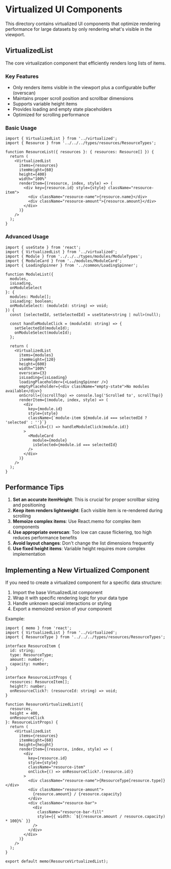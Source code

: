 # Virtualized UI Components

This directory contains virtualized UI components that optimize rendering performance for large datasets by only rendering what's visible in the viewport.

## VirtualizedList

The core virtualization component that efficiently renders long lists of items.

### Key Features

- Only renders items visible in the viewport plus a configurable buffer (overscan)
- Maintains proper scroll position and scrollbar dimensions
- Supports variable height items
- Provides loading and empty state placeholders
- Optimized for scrolling performance

### Basic Usage

```tsx
import { VirtualizedList } from '../virtualized';
import { Resource } from '../../../types/resources/ResourceTypes';

function ResourceList({ resources }: { resources: Resource[] }) {
  return (
    <VirtualizedList
      items={resources}
      itemHeight={60}
      height={400}
      width="100%"
      renderItem={(resource, index, style) => (
        <div key={resource.id} style={style} className="resource-item">
          <div className="resource-name">{resource.name}</div>
          <div className="resource-amount">{resource.amount}</div>
        </div>
      )}
    />
  );
}
```

### Advanced Usage

```tsx
import { useState } from 'react';
import { VirtualizedList } from '../virtualized';
import { Module } from '../../../types/modules/ModuleTypes';
import { ModuleCard } from '../modules/ModuleCard';
import { LoadingSpinner } from '../common/LoadingSpinner';

function ModuleList({ 
  modules, 
  isLoading, 
  onModuleSelect 
}: {
  modules: Module[];
  isLoading: boolean;
  onModuleSelect: (moduleId: string) => void;
}) {
  const [selectedId, setSelectedId] = useState<string | null>(null);
  
  const handleModuleClick = (moduleId: string) => {
    setSelectedId(moduleId);
    onModuleSelect(moduleId);
  };
  
  return (
    <VirtualizedList
      items={modules}
      itemHeight={120}
      height={600}
      width="100%"
      overscan={3}
      isLoading={isLoading}
      loadingPlaceholder={<LoadingSpinner />}
      emptyPlaceholder={<div className="empty-state">No modules available</div>}
      onScroll={(scrollTop) => console.log('Scrolled to', scrollTop)}
      renderItem={(module, index, style) => (
        <div 
          key={module.id} 
          style={style}
          className={`module-item ${module.id === selectedId ? 'selected' : ''}`}
          onClick={() => handleModuleClick(module.id)}
        >
          <ModuleCard 
            module={module}
            isSelected={module.id === selectedId}
          />
        </div>
      )}
    />
  );
}
```

## Performance Tips

1. **Set an accurate itemHeight**: This is crucial for proper scrollbar sizing and positioning
2. **Keep item renders lightweight**: Each visible item is re-rendered during scrolling
3. **Memoize complex items**: Use React.memo for complex item components
4. **Use appropriate overscan**: Too low can cause flickering, too high reduces performance benefits
5. **Avoid layout changes**: Don't change the list dimensions frequently
6. **Use fixed height items**: Variable height requires more complex implementation

## Implementing a New Virtualized Component

If you need to create a virtualized component for a specific data structure:

1. Import the base VirtualizedList component
2. Wrap it with specific rendering logic for your data type
3. Handle unknown special interactions or styling
4. Export a memoized version of your component

Example:

```tsx
import { memo } from 'react';
import { VirtualizedList } from '../virtualized';
import { ResourceType } from '../../../types/resources/ResourceTypes';

interface ResourceItem {
  id: string;
  type: ResourceType;
  amount: number;
  capacity: number;
}

interface ResourceListProps {
  resources: ResourceItem[];
  height?: number;
  onResourceClick?: (resourceId: string) => void;
}

function ResourceVirtualizedList({ 
  resources, 
  height = 400, 
  onResourceClick 
}: ResourceListProps) {
  return (
    <VirtualizedList
      items={resources}
      itemHeight={60}
      height={height}
      renderItem={(resource, index, style) => (
        <div 
          key={resource.id} 
          style={style}
          className="resource-item"
          onClick={() => onResourceClick?.(resource.id)}
        >
          <div className="resource-name">{ResourceType[resource.type]}</div>
          <div className="resource-amount">
            {resource.amount} / {resource.capacity}
          </div>
          <div className="resource-bar">
            <div 
              className="resource-bar-fill" 
              style={{ width: `${(resource.amount / resource.capacity) * 100}%` }}
            />
          </div>
        </div>
      )}
    />
  );
}

export default memo(ResourceVirtualizedList);
``` 
